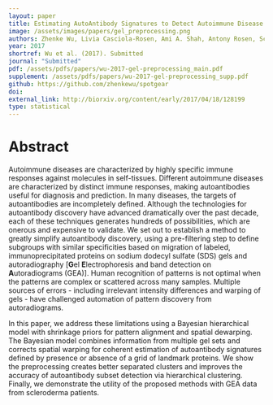 ```yaml
---
layout: paper
title: Estimating AutoAntibody Signatures to Detect Autoimmune Disease Patient Subsets
image: /assets/images/papers/gel_preprocessing.png
authors: Zhenke Wu, Livia Casciola-Rosen, Ami A. Shah, Antony Rosen, Scott Zeger
year: 2017
shortref: Wu et al. (2017). Submitted
journal: "Submitted"
pdf: /assets/pdfs/papers/wu-2017-gel-preprocessing_main.pdf
supplement: /assets/pdfs/papers/wu-2017-gel-preprocessing_supp.pdf
github: https://github.com/zhenkewu/spotgear
doi:
external_link: http://biorxiv.org/content/early/2017/04/18/128199
type: statistical
---
```


# Abstract

Autoimmune diseases are characterized by highly specific immune responses against molecules in self-tissues. Different autoimmune diseases are characterized by distinct immune responses, making autoantibodies useful for diagnosis and prediction. 	In many diseases, the targets of autoantibodies are incompletely defined. Although the technologies for autoantibody discovery have advanced dramatically over the past decade, each of these techniques generates hundreds of possibilities, which are onerous and expensive to validate. We set out to establish a method to greatly simplify autoantibody discovery, using a pre-filtering step to define subgroups with similar specificities based on migration of labeled, immunoprecipitated proteins on sodium dodecyl sulfate (SDS) gels and autoradiography [**G**el **E**lectrophoresis and band detection on **A**utoradiograms (GEA)].  Human recognition of patterns is not optimal when the patterns are complex or scattered across many samples. Multiple sources of errors - including irrelevant intensity differences and warping of gels - have challenged automation of pattern discovery from  autoradiograms.

In this paper, we address these limitations using a Bayesian hierarchical model with shrinkage priors for pattern alignment and spatial dewarping. The Bayesian model combines information from multiple gel sets and corrects spatial warping for coherent estimation of autoantibody signatures defined by presence or absence of a grid of landmark proteins. We show the preprocessing creates better separated clusters and improves the accuracy of autoantibody subset detection via hierarchical clustering. Finally,  we  demonstrate the utility of the proposed methods with  GEA  data  from  scleroderma patients.
